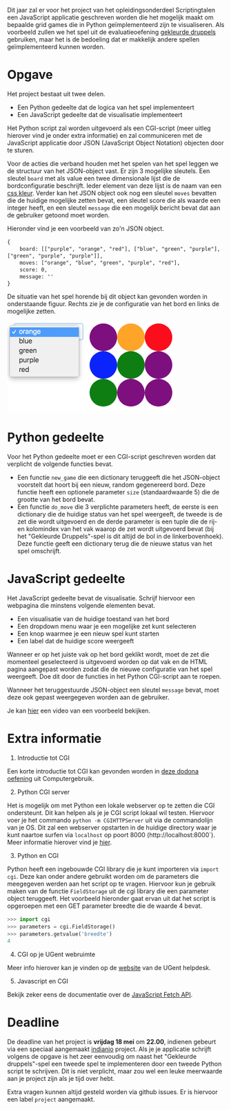 Dit jaar zal er voor het project van het opleidingsonderdeel Scriptingtalen een JavaScript applicatie geschreven worden die het mogelijk maakt om bepaalde grid games die in Python geïmplementeerd zijn te visualiseren. Als voorbeeld zullen we het spel uit de evaluatieoefening [gekleurde druppels](https://dodona.ugent.be/nl/courses/62/exercises/476763735/) gebruiken, maar het is de bedoeling dat er makkelijk andere spellen geïmplementeerd kunnen worden.

# Opgave

Het project bestaat uit twee delen.

- Een Python gedeelte dat de logica van het spel implementeert
- Een JavaScript gedeelte dat de visualisatie implementeert

Het Python script zal worden uitgevoerd als een CGI-script (meer uitleg hierover vind je onder extra informatie) en zal communiceren met de JavaScript applicatie door JSON (JavaScript Object Notation) objecten door te sturen.

Voor de acties die verband houden met het spelen van het spel leggen we de structuur van het JSON-object vast. Er zijn 3 mogelijke sleutels. Een sleutel `board` met als value een twee dimensionale lijst die de bordconfiguratie beschrijft. Ieder element van deze lijst is de naam van een [css kleur](https://www.w3schools.com/cssref/css_colors.asp). Verder kan het JSON object ook nog een sleutel `moves` bevatten die de huidige mogelijke zetten bevat, een sleutel score die als waarde een integer heeft, en een sleutel `message` die een mogelijk bericht bevat dat aan de gebruiker getoond moet worden.

Hieronder vind je een voorbeeld van zo'n JSON object.

```
{
    board: [["purple", "orange", "red"], ["blue", "green", "purple"], ["green", "purple", "purple"]],
    moves: ["orange", "blue", "green", "purple", "red"],
    score: 0,
    message: ''
}
```

De situatie van het spel horende bij dit object kan gevonden worden in onderstaande figuur. Rechts zie je de configuratie van het bord en links de mogelijke zetten.

![bord](bord.png)

# Python gedeelte

Voor het Python gedeelte moet er een CGI-script geschreven worden dat verplicht de volgende functies bevat.

- Een functie `new_game` die een dictionary teruggeeft die het JSON-object voorstelt dat hoort bij een nieuw, random gegenereerd bord. Deze functie heeft een optionele parameter `size` (standaardwaarde 5) die de grootte van het bord bevat.
- Een functie `do_move` die 3 verplichte parameters heeft, de eerste is een dictionary die de huidige status van het spel weergeeft, de tweede is de zet die wordt uitgevoerd en de derde parameter is een tuple die de rij- en kolomindex van het vak waarop de zet wordt uitgevoerd bevat (bij het "Gekleurde Druppels"-spel is dit altijd de bol in de linkerbovenhoek). Deze functie geeft een dictionary terug die de nieuwe status van het spel omschrijft.

# JavaScript gedeelte

Het JavaScript gedeelte bevat de visualisatie. Schrijf hiervoor een webpagina die minstens volgende elementen bevat.

- Een visualisatie van de huidige toestand van het bord
- Een dropdown menu waar je een mogelijke zet kunt selecteren
- Een knop waarmee je een nieuw spel kunt starten
- Een label dat de huidige score weergeeft

Wanneer er op het juiste vak op het bord geklikt wordt, moet de zet die momenteel geselecteerd is uitgevoerd worden op dat vak en de HTML pagina aangepast worden zodat die de nieuwe configuratie van het spel weergeeft. Doe dit door de functies in het Python CGI-script aan te roepen.

Wanneer het teruggestuurde JSON-object een sleutel `message` bevat, moet deze ook gepast weergegeven worden aan de gebruiker.

Je kan [hier](http://users.ugent.be/~dmouriss/gekleurde_druppels.html) een video van een voorbeeld bekijken.

# Extra informatie

1. Introductie tot CGI

Een korte introductie tot CGI kan gevonden worden in [deze dodona oefening](https://dodona.ugent.be/nl/exercises/317308934/) uit Computergebruik.

2. Python CGI server

  Het is mogelijk om met Python een lokale webserver op te zetten die CGI ondersteunt. Dit kan helpen als je je CGI script lokaal wil testen. Hiervoor voer je het commando `python -m CGIHTTPServer` uit via de commandolijn van je OS. Dit zal een webserver opstarten in de huidige directory waar je kunt naartoe surfen via `localhost` op poort 8000 (http://localhost:8000`). Meer informatie hierover vind je [hier](http://www.johnloomis.org/python/cgiserver.html).

3. Python en CGI

  Python heeft een ingebouwde CGI library die je kunt importeren via `import cgi`. Deze kan onder andere gebruikt worden om de parameters die meegegeven werden aan het script op te vragen. Hiervoor kun je gebruik maken van de functie `FieldStorage` uit de cgi library die een parameter object teruggeeft. Het voorbeeld hieronder gaat ervan uit dat het script is opgeroepen met een GET parameter breedte die de waarde 4 bevat.

  ```python
  >>> import cgi
  >>> parameters = cgi.FieldStorage()
  >>> parameters.getvalue('breedte')
  4
  ```

  4. CGI op je UGent webruimte

  Meer info hierover kan je vinden op de [website](http://helpdesk.ugent.be/webhosting/cgi.php) van de UGent helpdesk.

  5. Javascript en CGI

  Bekijk zeker eens de documentatie over de [JavaScript Fetch API](https://developer.mozilla.org/en-US/docs/Web/API/Fetch_API/Using_Fetch).

  # Deadline

De deadline van het project is **vrijdag 18 mei** om **22.00**, indienen gebeurt via een speciaal aangemaakt [indianio](http://indianio.ugent.be) project. Als je je applicatie schrijft volgens de opgave is het zeer eenvoudig om naast het "Gekleurde druppels"-spel een tweede spel te implementeren door een tweede Python script te schrijven. Dit is niet verplicht, maar zou wel een leuke meerwaarde aan je project zijn als je tijd over hebt.

Extra vragen kunnen altijd gesteld worden via github issues. Er is hiervoor een label `project` aangemaakt.
